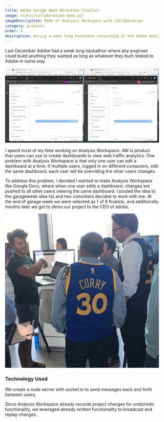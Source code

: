 ```yaml
---
title: Adobe Garage Week Hackathon Finalist
image: static/collaboration-demo.gif
imageDescription: Demo of Analysis Workspace with Collaboration
category: projects
order: 2
description: During a week long hackathon consisting of the Adobe Analytics engineering organization, 2 coworkers and I added features to an existing product that was elected to be a finalist in the hackathon competition.  We eventually got to demo our app to the CEO of Adobe.
---
```


Last December Adobe had a week long hackathon where any engineer could build anything they wanted as long as whatever they built related to Adobe in some way.

![Demo of Collaborative Workspace](/static/collaboration-demo.gif)

I spend most of my time working on Analysis Workspace. AW is product that users can use to create dashboards to view web traffic analytics.  One problem with Analysis Workspace is that only one user can edit a dashboard at a time.  If multiple users, logged in on different computers, edit the same dashboard, each user will be overriding the other users changes.

To address this problem, I decided I wanted to make Analysis Workspace like Google Docs, where when one user edits a dashboard, changes are pushed to all other users viewing the same dashboard. I posted the idea to the garageweek idea list and two coworkers decided to work with me.  At the end of garage week we were selected as 1 of 8 finalists, and additionally months later we got to demo our project to the CEO of adobe.

![Demoing the Project to the CEO](/static/images/instagram.jpg)

### Technology Used
We create a node server with socket.io to send messages back and forth between users.

Since Analysis Workspace already records project changes for undo/redo functionality, we leveraged already written functionality to broadcast and replay changes. 